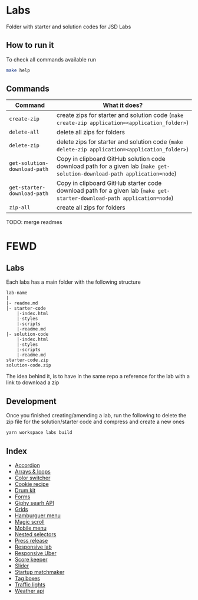 # Labs

Folder with starter and solution codes for JSD Labs

## How to run it

To check all commands available run

```sh
make help
```

## Commands

| Command                      | What it does?                                                                                                             |
| ---------------------------- | ------------------------------------------------------------------------------------------------------------------------- |
| `create-zip`                 | create zips for starter and solution code (`make create-zip application=<application_folder>`)                            |
| `delete-all`                 | delete all zips for folders                                                                                               |
| `delete-zip`                 | delete zips for starter and solution code (`make delete-zip application=<application_folder>`)                            |
| `get-solution-download-path` | Copy in clipboard GitHub solution code download path for a given lab (`make get-solution-download-path application=node`) |
| `get-starter-download-path`  | Copy in clipboard GitHub starter code download path for a given lab (`make get-starter-download-path application=node`)   |
| `zip-all`                    | create all zips for folders                                                                                               |

TODO: merge readmes

# FEWD

## Labs

Each labs has a main folder with the following structure

```text
lab-name
|
|- readme.md
|- starter-code
    |-index.html
    |-styles
    |-scripts
    |-readme.md
|- solution-code
    |-index.html
    |-styles
    |-scripts
    |-readme.md
starter-code.zip
solution-code.zip
```

The idea behind it, is to have in the same repo a reference for the lab with a link to download a zip

## Development

Once you finished creating/amending a lab, run the following to delete the zip file for the solution/starter code and compress and create a new ones

```sh
yarn workspace labs build
```

## Index

- [Accordion](./accordion)
- [Arrays & loops](./array-loops)
- [Color switcher](./color-switcher)
- [Cookie recipe](./cookie-recipe)
- [Drum kit](./drum-kit)
- [Forms](./forms)
- [Giphy searh API](./giphy-search-api)
- [Grids](./grid)
- [Hamburguer menu](./hamburguer-menu)
- [Magic scroll](./magic-scroll)
- [Mobile menu](./mobile-menu)
- [Nested selectors](./nested-selectors)
- [Press release](./press-release)
- [Responsive lab](./responsive-lab)
- [Responsive Uber](./responsive-uber)
- [Score keeper](./score-keeper)
- [Slider](./slider)
- [Startup matchmaker](./startup-matchmaker)
- [Tag boxes](./tag-boxes)
- [Traffic lights](./traffic-lights)
- [Weather api](./weather-api)
